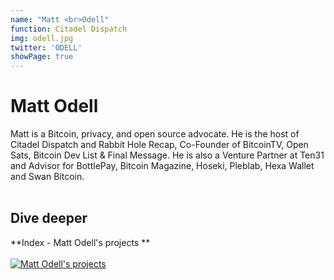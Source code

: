 ```yaml
---
name: "Matt <br>Odell"
function: Citadel Dispatch
img: odell.jpg
twitter: 'ODELL'
showPage: true
---
```


# Matt Odell
 
Matt is a Bitcoin, privacy, and open source advocate. He is the host of Citadel Dispatch and Rabbit Hole Recap, Co-Founder of BitcoinTV, Open Sats, Bitcoin Dev List & Final Message. He is also a Venture Partner at Ten31 and Advisor for BottlePay, Bitcoin Magazine, Hoseki, Pleblab, Hexa Wallet and Swan Bitcoin.
<br><br>

## Dive deeper


<div class="grid grid-cols-2 gap-5">
<div class="p-3 my-2">

**Index - Matt Odell's projects **  <br><br>
[![Matt Odell's projects ](/2022/content/mattodell_keybase.png)](https://mattodell.keybase.pub/)
</div>

</div>

<br>





